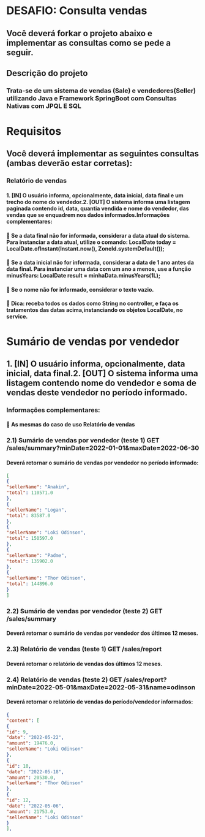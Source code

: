 # DESAFIO: Consulta vendas

## Você deverá forkar o projeto abaixo e implementar as consultas como se pede a seguir.

## Descrição do projeto
### Trata-se de um sistema de vendas (Sale) e vendedores(Seller) utilizando Java e Framework SpringBoot com Consultas Nativas com JPQL E SQL
# Requisitos
## Você deverá implementar as seguintes consultas (ambas deverão estar corretas):
### Relatório de vendas
#### 1. [IN] O usuário informa, opcionalmente, data inicial, data final e um trecho do nome do vendedor.2. [OUT] O sistema informa uma listagem paginada contendo id, data, quantia vendida e nome do vendedor, das vendas que se enquadrem nos dados informados.Informações complementares:
####  Se a data final não for informada, considerar a data atual do sistema. Para instanciar a data atual, utilize o comando: LocalDate today = LocalDate.ofInstant(Instant.now(), ZoneId.systemDefault());
####  Se a data inicial não for informada, considerar a data de 1 ano antes da data final. Para instanciar uma data com um ano a menos, use a função minusYears: LocalDate result = minhaData.minusYears(1L);
####  Se o nome não for informado, considerar o texto vazio.
####  Dica: receba todos os dados como String no controller, e faça os tratamentos das datas acima,instanciando os objetos LocalDate, no service.
# Sumário de vendas por vendedor
## 1. [IN] O usuário informa, opcionalmente, data inicial, data final.2. [OUT] O sistema informa uma listagem contendo nome do vendedor e soma de vendas deste vendedor no período informado.
### Informações complementares:
####  As mesmas do caso de uso Relatório de vendas
### 2.1) Sumário de vendas por vendedor (teste 1) GET /sales/summary?minDate=2022-01-01&maxDate=2022-06-30
#### Deverá retornar o sumário de vendas por vendedor no período informado:
```json
[
{
"sellerName": "Anakin",
"total": 110571.0
},
{
"sellerName": "Logan",
"total": 83587.0
},
{
"sellerName": "Loki Odinson",
"total": 150597.0
},
{
"sellerName": "Padme",
"total": 135902.0
},
{
"sellerName": "Thor Odinson",
"total": 144896.0
}
]
````
### 2.2) Sumário de vendas por vendedor (teste 2) GET /sales/summary
#### Deverá retornar o sumário de vendas por vendedor dos últimos 12 meses.
### 2.3) Relatório de vendas (teste 1) GET /sales/report
#### Deverá retornar o relatório de vendas dos últimos 12 meses.
### 2.4) Relatório de vendas (teste 2) GET /sales/report?minDate=2022-05-01&maxDate=2022-05-31&name=odinson
#### Deverá retornar o relatório de vendas do período/vendedor informados:
````json
{
"content": [
{
"id": 9,
"date": "2022-05-22",
"amount": 19476.0,
"sellerName": "Loki Odinson"
},
{
"id": 10,
"date": "2022-05-18",
"amount": 20530.0,
"sellerName": "Thor Odinson"
},
{
"id": 12,
"date": "2022-05-06",
"amount": 21753.0,
"sellerName": "Loki Odinson"
}
],
````
